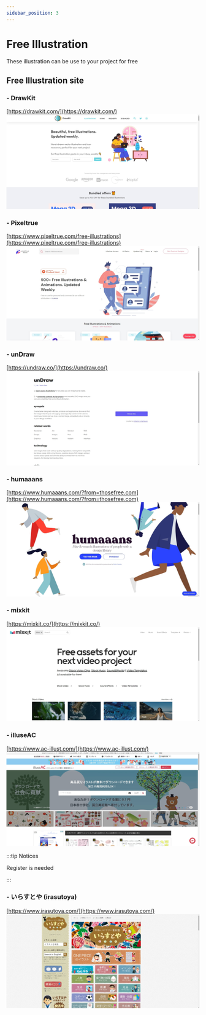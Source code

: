 ```yaml
---
sidebar_position: 3
---
```


# Free Illustration

These illustration can be use to your project for free

## Free Illustration site

### - DrawKit 
[https://drawkit.com/](https://drawkit.com/)
![Docusaurus logo](/img/drawKit.jpg)

### - Pixeltrue
[https://www.pixeltrue.com/free-illustrations](https://www.pixeltrue.com/free-illustrations)
![Docusaurus logo](/img/pixeltrue.jpg)

### - unDraw
[https://undraw.co/](https://undraw.co/)
![Docusaurus logo](/img/unDraw.jpg)

### - humaaans
[https://www.humaaans.com/?from=thosefree.com](https://www.humaaans.com/?from=thosefree.com)
![Docusaurus logo](/img/humaaans.jpg)

### - mixkit
[https://mixkit.co/](https://mixkit.co/)
![Docusaurus logo](/img/mixkit.jpg)

### - illuseAC
[https://www.ac-illust.com/](https://www.ac-illust.com/)
![Docusaurus logo](/img/illuseAC.jpg)

:::tip Notices

Register is needed

:::

### - いらすとや (irasutoya)
[https://www.irasutoya.com/](https://www.irasutoya.com/)
![Docusaurus logo](/img/irasutoya.jpg)


